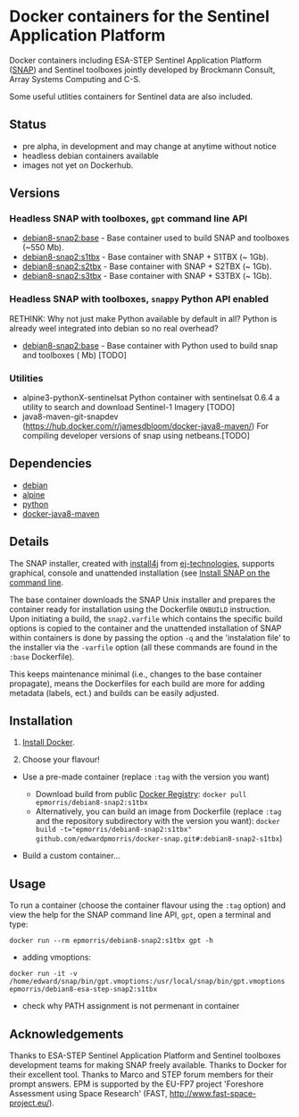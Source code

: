 # Docker containers for the Sentinel Application Platform

Docker containers including ESA-STEP Sentinel Application Platform ([SNAP]( http://step.esa.int/main/toolboxes/snap/)) and Sentinel toolboxes jointly developed by Brockmann Consult, Array Systems Computing and C-S.

Some useful utlities containers for Sentinel data are also included.

## Status
+ pre alpha, in development and may change at anytime without notice
+ headless debian containers available 
+ images not yet on Dockerhub.

## Versions

### Headless SNAP with toolboxes, `gpt` command line API
+ [debian8-snap2:base]() - Base container used to build SNAP and toolboxes (~550 Mb).
+ [debian8-snap2:s1tbx]()  - Base container with SNAP + S1TBX (~ 1Gb).
+ [debian8-snap2:s2tbx]()  - Base container with SNAP + S2TBX (~ 1Gb).
+ [debian8-snap2:s3tbx]()  - Base container with SNAP + S3TBX (~ 1Gb).

### Headless SNAP with toolboxes, `snappy` Python API enabled
RETHINK: Why not just make Python available by default in all? Python is already weel integrated into debian so no real overhead?

+ [debian8-snap2:base]() - Base container with Python used to build snap and toolboxes ( Mb) [TODO]


### Utilities
+ alpine3-pythonX-sentinelsat Python container with sentinelsat 0.6.4 a utility to search and download Sentinel-1 Imagery [TODO]
+ java8-maven-git-snapdev (https://hub.docker.com/r/jamesdbloom/docker-java8-maven/) For compiling developer versions of snap using netbeans.[TODO]

## Dependencies

+ [debian](https://hub.docker.com/_/debian/)
+ [alpine](https://hub.docker.com/_/alpine/)
+ [python](https://hub.docker.com/_/python/)
+ [docker-java8-maven](https://hub.docker.com/r/jamesdbloom/docker-java8-maven/)

## Details
The SNAP installer, created with [install4j](http://www.ej-technologies.com/products/install4j/overview.html) from [ej-technologies](http://www.ej-technologies.com/index.html), supports graphical, console and unattended installation (see [Install SNAP on the command line](https://senbox.atlassian.net/wiki/display/SNAP/Install+SNAP+on+the+command+line). 

The base container downloads the SNAP Unix installer and prepares the container ready for installation using the Dockerfile `ONBUILD` instruction. Upon initiating a build, the `snap2.varfile` which contains the specific build options is copied to the container and the unattended installation of SNAP within containers is done by passing the option `-q` and the 'instalation file' to the installer via the `-varfile` option (all these commands are found in the `:base` Dockerfile).

This keeps maintenance minimal (i.e., changes to the base container propagate), means the Dockerfiles for each build are more for adding metadata (labels, ect.) and builds can be easily adjusted.

## Installation

1.  [Install Docker](https://docs.docker.com/engine/installation/).

1. Choose your flavour!

+ Use a pre-made container (replace `:tag` with the version you want)
    + Download build from public [Docker Registry](https://index.docker.io/): `docker pull epmorris/debian8-snap2:s1tbx`
    + Alternatively, you can build an image from Dockerfile (replace `:tag` and the repository subdirectory with the version you want): `docker build -t="epmorris/debian8-snap2:s1tbx" github.com/edwardpmorris/docker-snap.git#:debian8-snap2-s1tbx`)
 
+ Build a custom container...

## Usage

To run a container (choose the container flavour using the `:tag` option) and view the help for the SNAP command line API, `gpt`, open a terminal and type:

```
docker run --rm epmorris/debian8-snap2:s1tbx gpt -h
```

+ adding vmoptions:
```
docker run -it -v /home/edward/snap/bin/gpt.vmoptions:/usr/local/snap/bin/gpt.vmoptions epmorris/debian8-esa-step-snap2:s1tbx
```
+ check why PATH assignment is not permenant in container

## Acknowledgements
Thanks to ESA-STEP Sentinel Application Platform and Sentinel toolboxes development teams for making SNAP freely available.
Thanks to Docker for their excellent tool.
Thanks to Marco and STEP forum members for their prompt answers.
EPM is supported by the EU-FP7 project 'Foreshore Assessment using Space Research' (FAST, http://www.fast-space-project.eu/).
